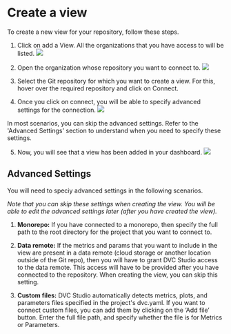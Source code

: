 # Create a view

To create a new view for your repository, follow these steps.

1. Click on add a View. All the organizations that you have access to will be
   listed. ![](/img/studio/create_view.png)

2. Open the organization whose repository you want to connect to.
   ![](/img/studio/select_repo.png)

3. Select the Git repository for which you want to create a view. For this,
   hover over the required repository and click on Connect.

4. Once you click on connect, you will be able to specify advanced settings for
   the connection. ![](/img/studio/view_settings.png)

In most scenarios, you can skip the advanced settings. Refer to the 'Advanced
Settings' section to understand when you need to specify these settings.

5. Now, you will see that a view has been added in your dashboard.
   ![](/img/studio/view_added.png)

## Advanced Settings

You will need to speciy advanced settings in the following scenarios.

_Note that you can skip these settings when creating the view. You will be able
to edit the advanced settings later (after you have created the view)._

1. **Monorepo:** If you have connected to a monorepo, then specify the full path
   to the root directory for the project that you want to connect to.

2. **Data remote:** If the metrics and params that you want to include in the
   view are present in a data remote (cloud storage or another location outside
   of the Git repo), then you will have to grant DVC Studio access to the data
   remote. This access will have to be provided after you have connected to the
   repository. When creating the view, you can skip this setting.

3. **Custom files:** DVC Studio automatically detects metrics, plots, and
   parameters files specified in the project's dvc.yaml. If you want to connect
   custom files, you can add them by clicking on the ‘Add file’ button. Enter
   the full file path, and specify whether the file is for Metrics or
   Parameters.
